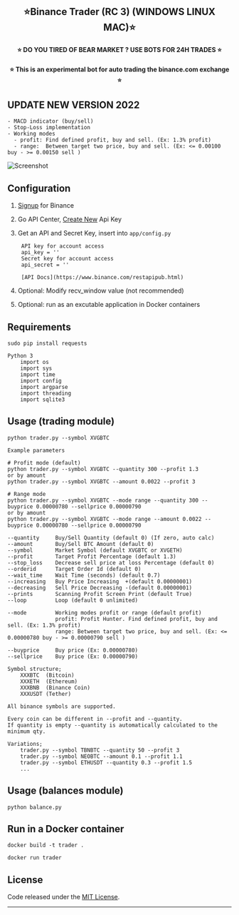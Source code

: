 <h2 align="center">⭐️Binance Trader (RC 3) (WINDOWS LINUX MAC)⭐️</h2>
    
<h4 align="center">⭐️ DO YOU TIRED OF BEAR MARKET ? USE BOTS FOR 24H TRADES ⭐️</h4> 
     
<h4 align="center">⭐️ This is an experimental bot for auto trading the binance.com exchange ⭐️</h4>
       
## UPDATE NEW VERSION 2022
    
    - MACD indicator (buy/sell)
    - Stop-Loss implementation
    - Working modes
      - profit: Find defined profit, buy and sell. (Ex: 1.3% profit)
      - range:  Between target two price, buy and sell. (Ex: <= 0.00100 buy - >= 0.00150 sell )
   
    
![Screenshot](https://github.com/seeememagaiin/BINANCE-Auto-Trader-MACD-indicator-buy-sell-2022/blob/main/img/example.png)

## Configuration

1. [Signup](https://www.binance.com/) for Binance
2. Go API Center, [Create New](https://www.binance.com/) Api Key

5. Get an API and Secret Key, insert into `app/config.py`

        API key for account access
        api_key = ''
        Secret key for account access 
        api_secret = ''

        [API Docs](https://www.binance.com/restapipub.html)

6. Optional: Modify recv_window value (not recommended)

7. Optional: run as an excutable application in Docker containers


## Requirements

    sudo pip install requests

    Python 3
        import os
        import sys
        import time
        import config
        import argparse
        import threading
        import sqlite3

## Usage (trading module)

    python trader.py --symbol XVGBTC

    Example parameters

    # Profit mode (default)
    python trader.py --symbol XVGBTC --quantity 300 --profit 1.3
    or by amount
    python trader.py --symbol XVGBTC --amount 0.0022 --profit 3

    # Range mode
    python trader.py --symbol XVGBTC --mode range --quantity 300 --buyprice 0.00000780 --sellprice 0.00000790
    or by amount
    python trader.py --symbol XVGBTC --mode range --amount 0.0022 --buyprice 0.00000780 --sellprice 0.00000790

    --quantity     Buy/Sell Quantity (default 0) (If zero, auto calc)
    --amount       Buy/Sell BTC Amount (default 0)
    --symbol       Market Symbol (default XVGBTC or XVGETH)
    --profit       Target Profit Percentage (default 1.3)
    --stop_loss    Decrease sell price at loss Percentage (default 0)
    --orderid      Target Order Id (default 0)
    --wait_time    Wait Time (seconds) (default 0.7)
    --increasing   Buy Price Increasing  +(default 0.00000001)
    --decreasing   Sell Price Decreasing -(default 0.00000001)
    --prints       Scanning Profit Screen Print (default True)
    --loop         Loop (default 0 unlimited)

    --mode         Working modes profit or range (default profit)
                   profit: Profit Hunter. Find defined profit, buy and sell. (Ex: 1.3% profit)
                   range: Between target two price, buy and sell. (Ex: <= 0.00000780 buy - >= 0.00000790 sell )

    --buyprice     Buy price (Ex: 0.00000780)
    --sellprice    Buy price (Ex: 0.00000790)

    Symbol structure;
        XXXBTC  (Bitcoin)
        XXXETH  (Ethereum)
        XXXBNB  (Binance Coin)
        XXXUSDT (Tether)

    All binance symbols are supported.

    Every coin can be different in --profit and --quantity.
    If quantity is empty --quantity is automatically calculated to the minimum qty.

    Variations;
        trader.py --symbol TBNBTC --quantity 50 --profit 3
        trader.py --symbol NEOBTC --amount 0.1 --profit 1.1
        trader.py --symbol ETHUSDT --quantity 0.3 --profit 1.5
        ...

## Usage (balances module)

    python balance.py

## Run in a Docker container

    docker build -t trader .

    docker run trader



## License

Code released under the [MIT License](https://opensource.org/licenses/MIT).

---
